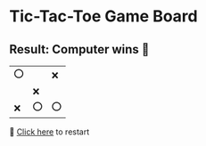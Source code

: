 # Tic-Tac-Toe Game Board
## Result: Computer wins 🤖
|   |   |   |
|---|---|---|
|⭕ |  |❌ |
|  |❌ |  |
|❌ |⭕ |⭕ |

🔄 [Click here](EEEEEEEEE.md) to restart